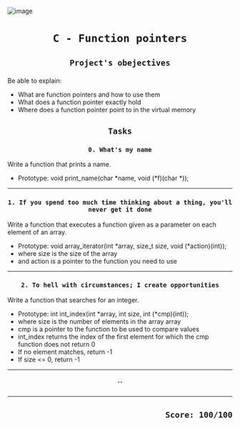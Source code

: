 ![image](https://electricalworkbook.com/wp-content/uploads/2018/08/c_pointer_function.png)

# <p align=center>`C - Function pointers`</p>
## <p align=center> `Project's obejectives` </p>
Be able to explain:
- What are function pointers and how to use them
- What does a function pointer exactly hold
- Where does a function pointer point to in the virtual memory


## <p align=center>`Tasks`</p>
### <p align=center>`0. What's my name`</p>
Write a function that prints a name.

- Prototype: void print_name(char *name, void (*f)(char *));
----------------------------------------------------
### <p align=center>`1. If you spend too much time thinking about a thing, you'll never get it done`</p>
Write a function that executes a function given as a parameter on each element of an array.

- Prototype: void array_iterator(int *array, size_t size, void (*action)(int));
- where size is the size of the array
- and action is a pointer to the function you need to use
----------------------------------------------------
### <p align=center>`2. To hell with circumstances; I create opportunities`</p>
Write a function that searches for an integer.

- Prototype: int int_index(int *array, int size, int (*cmp)(int));
- where size is the number of elements in the array array
- cmp is a pointer to the function to be used to compare values
- int_index returns the index of the first element for which the cmp function does not return 0
- If no element matches, return -1
- If size <= 0, return -1
----------------------------------------------------
### <p align=center>``</p>

----------------------------------------------------

## <p align=right>`Score: 100/100`</p>
